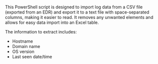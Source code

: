 
This PowerShell script is designed to import log data from a CSV file (exported from an EDR) and export it to a text file with space-separated columns, making it easier to read. It removes any unwanted elements and allows for easy data import into an Excel table.

The information to extract includes:

- Hostname
- Domain name
- OS version
- Last seen date/time
